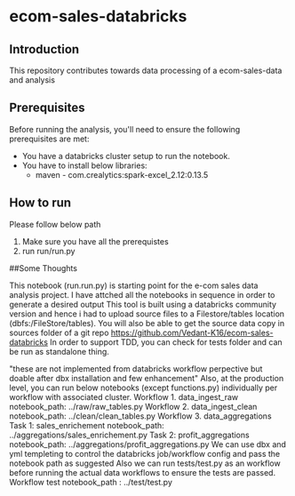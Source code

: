 # ecom-sales-databricks
## Introduction
This repository contributes towards data processing of a ecom-sales-data and analysis

## Prerequisites
Before running the analysis, you'll need to ensure the following prerequisites are met:
- You have a databricks cluster setup to run the notebook.
- You have to install below libraries:
    * maven - com.crealytics:spark-excel_2.12:0.13.5

## How to run
Please follow below path
  1. Make sure you have all the prerequistes
  2. run run/run.py

##Some Thoughts

This notebook (run.run.py) is starting point for the e-com sales data analysis project.
I have attched all the notebooks in sequence in order to generate a desired output
This tool is built using a databricks community version and hence i had to upload source files to a Filestore/tables location (dbfs:/FileStore/tables).
You will also be able to get the source data copy in sources folder of a git repo https://github.com/Vedant-K16/ecom-sales-databricks
In order to support TDD, you can check for tests folder and can be run as standalone thing.

"these are not implemented from databricks workflow perpective but doable after dbx installation and few enhancement"
    Also, at the production level, you can run below notebooks (except functions.py) individually per workflow with associated cluster.
        Workflow 1. data_ingest_raw
            notebook_path: ../raw/raw_tables.py
        Workflow 2. data_ingest_clean
            notebook_path: ../clean/clean_tables.py
        Workflow 3. data_aggregations
            Task 1: sales_enrichement
                notebook_path: ../aggregations/sales_enrichement.py
            Task 2: profit_aggregations
                notebook_path: ../aggregations/profit_aggregations.py
    We can use dbx and yml templeting to control the databricks job/workflow config and pass the notebook path as suggested
    Also we can run tests/test.py as an workflow before running the actual data workflows to ensure the tests are passed.
        Workflow test
            notebook_path : ../test/test.py
